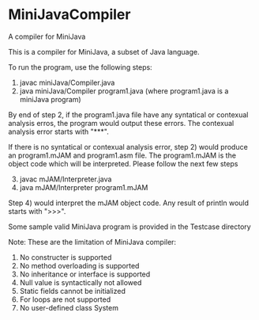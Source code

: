 MiniJavaCompiler
================

A compiler for MiniJava


This is a compiler for MiniJava, a subset of Java language. 

To run the program, use the following steps:

1) javac miniJava/Compiler.java
2) java miniJava/Compiler program1.java (where program1.java is a miniJava program)

By end of step 2, if the program1.java file have any syntatical or contexual analysis erros, the program would output
these errors. The contexual analysis error starts with "***".

If there is no syntatical or contexual analysis error, step 2) would produce an program1.mJAM and program1.asm file.
The program1.mJAM is the object code which will be interpreted. Please follow the next few steps

3) javac mJAM/Interpreter.java
4) java mJAM/Interpreter program1.mJAM

Step 4) would interpret the mJAM object code. Any result of println would starts with ">>>".

Some sample valid MiniJava program is provided in the Testcase directory

Note:
These are the limitation of MiniJava compiler: 

1)	No constructer is supported
2)	No method overloading is supported
3)	No inheritance or interface is supported
4)	Null value is syntactically not allowed
5)	Static fields cannot be initialized
6)	For loops are not supported
7)	No user-defined class System
